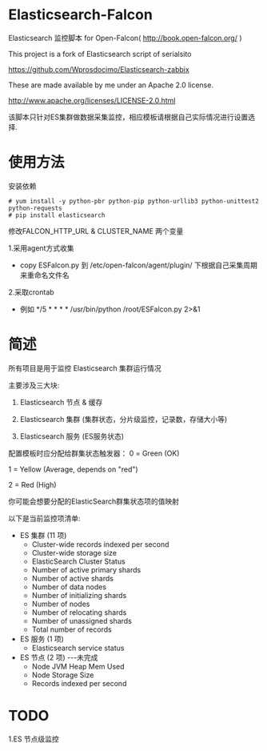 # Elasticsearch-Falcon

Elasticsearch 监控脚本 for Open-Falcon( http://book.open-falcon.org/ )

This project is a fork of Elasticsearch script of serialsito

https://github.com/Wprosdocimo/Elasticsearch-zabbix

These are made available by me under an Apache 2.0 license.

http://www.apache.org/licenses/LICENSE-2.0.html

该脚本只针对ES集群做数据采集监控，相应模板请根据自己实际情况进行设置选择.

# 使用方法

安装依赖

```
# yum install -y python-pbr python-pip python-urllib3 python-unittest2 python-requests
# pip install elasticsearch
```

修改FALCON_HTTP_URL & CLUSTER_NAME 两个变量

1.采用agent方式收集
- copy ESFalcon.py 到 /etc/open-falcon/agent/plugin/ 下根据自己采集周期来重命名文件名

2.采取crontab
- 例如 */5 * * * * /usr/bin/python /root/ESFalcon.py 2>&1 

# 简述

所有项目是用于监控 Elasticsearch 集群运行情况

主要涉及三大块:

1. Elasticsearch 节点 & 缓存 

2. Elasticsearch 集群 (集群状态，分片级监控，记录数，存储大小等)

3. Elasticsearch 服务 (ES服务状态)

配置模板时应分配给群集状态触发器：
0 = Green (OK)

1 = Yellow (Average, depends on "red")

2 = Red (High)


你可能会想要分配的ElasticSearch群集状态项的值映射

以下是当前监控项清单:

* ES 集群 (11 项)
    - Cluster-wide records indexed per second
    - Cluster-wide storage size
    - ElasticSearch Cluster Status
    - Number of active primary shards
    - Number of active shards
    - Number of data nodes
    - Number of initializing shards
    - Number of nodes
    - Number of relocating shards
    - Number of unassigned shards
    - Total number of records
* ES 服务 (1 项)
    - Elasticsearch service status
* ES 节点 (2 项) ---未完成
    - Node JVM Heap Mem Used
    - Node Storage Size
    - Records indexed per second

# TODO

1.ES 节点级监控
